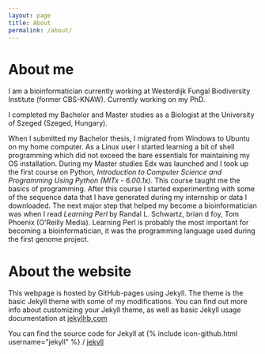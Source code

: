 ```yaml
---
layout: page
title: About
permalink: /about/
---
```


# About me

I am a bioinformatician currently working at Westerdijk Fungal
Biodiversity Institute (former CBS-KNAW). Currently working on my PhD.

I completed my Bachelor and Master studies as a Biologist at the
University of Szeged (Szeged, Hungary).

When I submitted my Bachelor thesis, I migrated from Windows to Ubuntu
on my home computer. As a Linux user I started learning a bit of shell
programming which did not exceed the bare essentials for maintaining
my OS installation. During my Master studies Edx was launched and
I took up the first course on Python, _Introduction to Computer Science and Programming Using Python (MITx - 6.00.1x)_. This course taught me the basics
of programming. After this course I started experimenting with some of the
sequence data that I have generated during my internship or data I downloaded.
The next major step that helped my become a bioinformatician was when I read
_Learning Perl_ by Randal L. Schwartz, brian d foy, Tom Phoenix
(O'Reilly Media). Learning Perl is probably the most important for becoming
a bioinformatician, it was the programming language used during the first
genome project.


# About the website

This webpage is hosted by GitHub-pages using Jekyll. The theme is the basic
Jekyll theme with some of my modifications. You can find out more info about
customizing your Jekyll theme, as well as basic Jekyll usage documentation at
[jekyllrb.com](http://jekyllrb.com/)

You can find the source code for Jekyll at
{% include icon-github.html username="jekyll" %} /
[jekyll](https://github.com/jekyll/jekyll)
